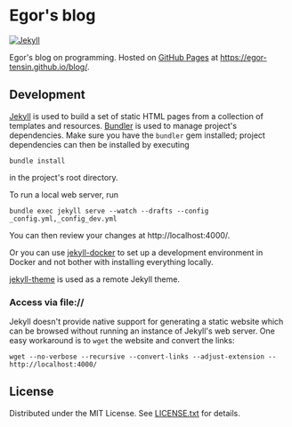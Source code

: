 Egor's blog
===========

[![Jekyll](https://github.com/egor-tensin/blog/workflows/Jekyll/badge.svg)](https://github.com/egor-tensin/blog/actions?query=workflow%3AJekyll)

Egor's blog on programming.
Hosted on [GitHub Pages] at https://egor-tensin.github.io/blog/.

[GitHub Pages]: https://pages.github.com

Development
-----------

[Jekyll] is used to build a set of static HTML pages from a collection of
templates and resources.
[Bundler] is used to manage project's dependencies.
Make sure you have the `bundler` gem installed; project dependencies can then
be installed by executing

    bundle install

in the project's root directory.

To run a local web server, run

    bundle exec jekyll serve --watch --drafts --config _config.yml,_config_dev.yml

You can then review your changes at http://localhost:4000/.

Or you can use [jekyll-docker] to set up a development environment in Docker
and not bother with installing everything locally.

[jekyll-theme] is used as a remote Jekyll theme.

[Jekyll]: https://jekyllrb.com/
[Bundler]: http://bundler.io/
[jekyll-docker]: https://github.com/egor-tensin/jekyll-docker
[jekyll-theme]: https://github.com/egor-tensin/jekyll-theme

### Access via file://

Jekyll doesn't provide native support for generating a static website which can
be browsed without running an instance of Jekyll's web server.
One easy workaround is to `wget` the website and convert the links:

    wget --no-verbose --recursive --convert-links --adjust-extension -- http://localhost:4000/

License
-------

Distributed under the MIT License.
See [LICENSE.txt] for details.

[LICENSE.txt]: LICENSE.txt

